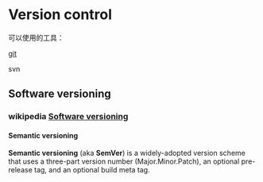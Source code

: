 # Version control 

可以使用的工具：

[git](https://git-scm.com/)

svn

## Software versioning



### wikipedia [Software versioning](https://en.wikipedia.org/wiki/Software_versioning)



#### Semantic versioning

**Semantic versioning** (aka **SemVer**) is a widely-adopted version scheme that uses a three-part version number (Major.Minor.Patch), an optional pre-release tag, and an optional build meta tag. 

